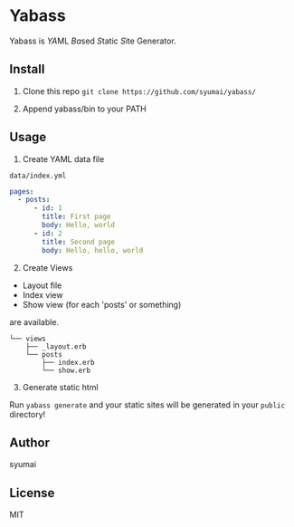 # Yabass
Yabass is *YA*ML *Ba*sed *S*tatic *S*ite Generator.

## Install
1. Clone this repo
`git clone https://github.com/syumai/yabass/`

2. Append yabass/bin to your PATH

## Usage
1. Create YAML data file

`data/index.yml`
```yml
pages:
  - posts:
      - id: 1
        title: First page
        body: Hello, world
      - id: 2
        title: Second page
        body: Hello, hello, world
```

2. Create Views

* Layout file
* Index view
* Show view (for each 'posts' or something)

are available.

```
└── views
    ├── _layout.erb
	└── posts
		├── index.erb
		└── show.erb
```

3. Generate static html

Run `yabass generate` and your static sites will be generated in your `public` directory!

## Author
syumai

## License
MIT
